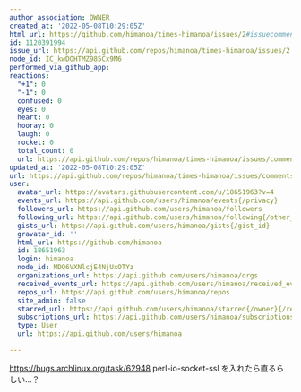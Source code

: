 ```yaml
---
author_association: OWNER
created_at: '2022-05-08T10:29:05Z'
html_url: https://github.com/himanoa/times-himanoa/issues/2#issuecomment-1120391994
id: 1120391994
issue_url: https://api.github.com/repos/himanoa/times-himanoa/issues/2
node_id: IC_kwDOHTMZ985Cx9M6
performed_via_github_app: 
reactions:
  "+1": 0
  "-1": 0
  confused: 0
  eyes: 0
  heart: 0
  hooray: 0
  laugh: 0
  rocket: 0
  total_count: 0
  url: https://api.github.com/repos/himanoa/times-himanoa/issues/comments/1120391994/reactions
updated_at: '2022-05-08T10:29:05Z'
url: https://api.github.com/repos/himanoa/times-himanoa/issues/comments/1120391994
user:
  avatar_url: https://avatars.githubusercontent.com/u/18651963?v=4
  events_url: https://api.github.com/users/himanoa/events{/privacy}
  followers_url: https://api.github.com/users/himanoa/followers
  following_url: https://api.github.com/users/himanoa/following{/other_user}
  gists_url: https://api.github.com/users/himanoa/gists{/gist_id}
  gravatar_id: ''
  html_url: https://github.com/himanoa
  id: 18651963
  login: himanoa
  node_id: MDQ6VXNlcjE4NjUxOTYz
  organizations_url: https://api.github.com/users/himanoa/orgs
  received_events_url: https://api.github.com/users/himanoa/received_events
  repos_url: https://api.github.com/users/himanoa/repos
  site_admin: false
  starred_url: https://api.github.com/users/himanoa/starred{/owner}{/repo}
  subscriptions_url: https://api.github.com/users/himanoa/subscriptions
  type: User
  url: https://api.github.com/users/himanoa

---
```

https://bugs.archlinux.org/task/62948
perl-io-socket-ssl を入れたら直るらしい…？